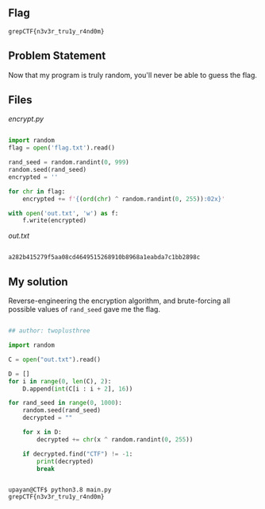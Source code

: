 ## Flag
```
grepCTF{n3v3r_tru1y_r4nd0m}
```

## Problem Statement

Now that my program is truly random, you'll never be able to guess the flag.

## Files

*encrypt.py*

```python

import random
flag = open('flag.txt').read()

rand_seed = random.randint(0, 999)
random.seed(rand_seed)
encrypted = ''

for chr in flag:
    encrypted += f'{(ord(chr) ^ random.randint(0, 255)):02x}'

with open('out.txt', 'w') as f:
    f.write(encrypted)

```

*out.txt*

```

a282b415279f5aa08cd4649515268910b8968a1eabda7c1bb2898c

```

## My solution

Reverse-engineering the encryption algorithm, and brute-forcing all possible values of `rand_seed` gave me the flag.

```python

## author: twoplusthree

import random

C = open("out.txt").read()

D = []
for i in range(0, len(C), 2):
    D.append(int(C[i : i + 2], 16))

for rand_seed in range(0, 1000):
    random.seed(rand_seed)
    decrypted = ""

    for x in D:
        decrypted += chr(x ^ random.randint(0, 255))

    if decrypted.find("CTF") != -1:
        print(decrypted)
        break

```

```console

upayan@CTF$ python3.8 main.py
grepCTF{n3v3r_tru1y_r4nd0m}

```
